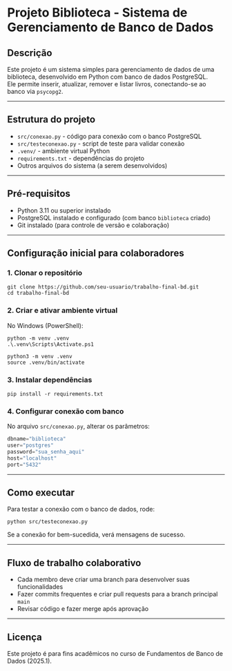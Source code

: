 # Projeto Biblioteca - Sistema de Gerenciamento de Banco de Dados

## Descrição

Este projeto é um sistema simples para gerenciamento de dados de uma biblioteca, desenvolvido em Python com banco de dados PostgreSQL.  
Ele permite inserir, atualizar, remover e listar livros, conectando-se ao banco via `psycopg2`.

---

## Estrutura do projeto

- `src/conexao.py` - código para conexão com o banco PostgreSQL  
- `src/testeconexao.py` - script de teste para validar conexão  
- `.venv/` - ambiente virtual Python  
- `requirements.txt` - dependências do projeto  
- Outros arquivos do sistema (a serem desenvolvidos)

---

## Pré-requisitos

- Python 3.11 ou superior instalado  
- PostgreSQL instalado e configurado (com banco `biblioteca` criado)  
- Git instalado (para controle de versão e colaboração)

---

## Configuração inicial para colaboradores

### 1. Clonar o repositório

```
git clone https://github.com/seu-usuario/trabalho-final-bd.git
cd trabalho-final-bd
```

### 2. Criar e ativar ambiente virtual

No Windows (PowerShell):

```
python -m venv .venv
.\.venv\Scripts\Activate.ps1
```

```
python3 -m venv .venv
source .venv/bin/activate
```

### 3. Instalar dependências

```
pip install -r requirements.txt
```

### 4. Configurar conexão com banco

No arquivo `src/conexao.py`, alterar os parâmetros:

```python
dbname="biblioteca"
user="postgres"
password="sua_senha_aqui"
host="localhost"
port="5432"
```

---

## Como executar

Para testar a conexão com o banco de dados, rode:

```
python src/testeconexao.py
```

Se a conexão for bem-sucedida, verá mensagens de sucesso.

---

## Fluxo de trabalho colaborativo

- Cada membro deve criar uma branch para desenvolver suas funcionalidades  
- Fazer commits frequentes e criar pull requests para a branch principal `main`  
- Revisar código e fazer merge após aprovação  

---

## Licença

Este projeto é para fins acadêmicos no curso de Fundamentos de Banco de Dados (2025.1).
